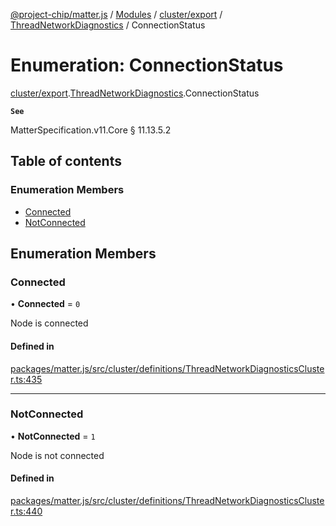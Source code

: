 [@project-chip/matter.js](../README.md) / [Modules](../modules.md) / [cluster/export](../modules/cluster_export.md) / [ThreadNetworkDiagnostics](../modules/cluster_export.ThreadNetworkDiagnostics.md) / ConnectionStatus

# Enumeration: ConnectionStatus

[cluster/export](../modules/cluster_export.md).[ThreadNetworkDiagnostics](../modules/cluster_export.ThreadNetworkDiagnostics.md).ConnectionStatus

**`See`**

MatterSpecification.v11.Core § 11.13.5.2

## Table of contents

### Enumeration Members

- [Connected](cluster_export.ThreadNetworkDiagnostics.ConnectionStatus.md#connected)
- [NotConnected](cluster_export.ThreadNetworkDiagnostics.ConnectionStatus.md#notconnected)

## Enumeration Members

### Connected

• **Connected** = ``0``

Node is connected

#### Defined in

[packages/matter.js/src/cluster/definitions/ThreadNetworkDiagnosticsCluster.ts:435](https://github.com/project-chip/matter.js/blob/5f71eedebdb9fa54338bde320c311bb359b7455d/packages/matter.js/src/cluster/definitions/ThreadNetworkDiagnosticsCluster.ts#L435)

___

### NotConnected

• **NotConnected** = ``1``

Node is not connected

#### Defined in

[packages/matter.js/src/cluster/definitions/ThreadNetworkDiagnosticsCluster.ts:440](https://github.com/project-chip/matter.js/blob/5f71eedebdb9fa54338bde320c311bb359b7455d/packages/matter.js/src/cluster/definitions/ThreadNetworkDiagnosticsCluster.ts#L440)
